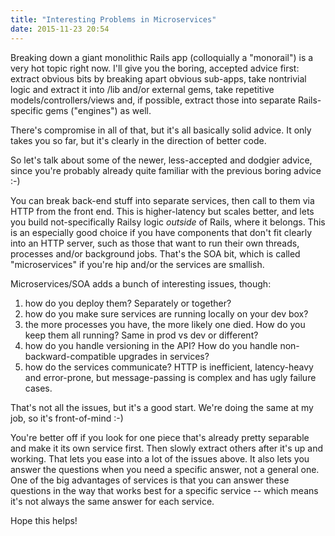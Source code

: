 ```yaml
---
title: "Interesting Problems in Microservices"
date: 2015-11-23 20:54
---
```


Breaking down a giant monolithic Rails app (colloquially a "monorail") is a very hot topic right now. I'll give you the boring, accepted advice first: extract obvious bits by breaking apart obvious sub-apps, take nontrivial logic and extract it into /lib and/or external gems, take repetitive models/controllers/views and, if possible, extract those into separate Rails-specific gems ("engines") as well.

There's compromise in all of that, but it's all basically solid advice. It only takes you so far, but it's clearly in the direction of better code.

So let's talk about some of the newer, less-accepted and dodgier advice, since you're probably already quite familiar with the previous boring advice :-)

You can break back-end stuff into separate services, then call to them via HTTP from the front end. This is higher-latency but scales better, and lets you build not-specifically Railsy logic *outside* of Rails, where it belongs. This is an especially good choice if you have components that don't fit clearly into an HTTP server, such as those that want to run their own threads, processes and/or background jobs. That's the SOA bit, which is called "microservices" if you're hip and/or the services are smallish.

Microservices/SOA adds a bunch of interesting issues, though:

1) how do you deploy them? Separately or together?
2) how do you make sure services are running locally on your dev box?
3) the more processes you have, the more likely one died. How do you keep them all running? Same in prod vs dev or different?
4) how do you handle versioning in the API? How do you handle non-backward-compatible upgrades in services?
5) how do the services communicate? HTTP is inefficient, latency-heavy and error-prone, but message-passing is complex and has ugly failure cases.

That's not all the issues, but it's a good start. We're doing the same at my job, so it's front-of-mind :-)

You're better off if you look for one piece that's already pretty separable and make it its own service first. Then slowly extract others after it's up and working. That lets you ease into a lot of the issues above. It also lets you answer the questions when you need a specific answer, not a general one. One of the big advantages of services is that you can answer these questions in the way that works best for a specific service -- which means it's not always the same answer for each service.

Hope this helps!
